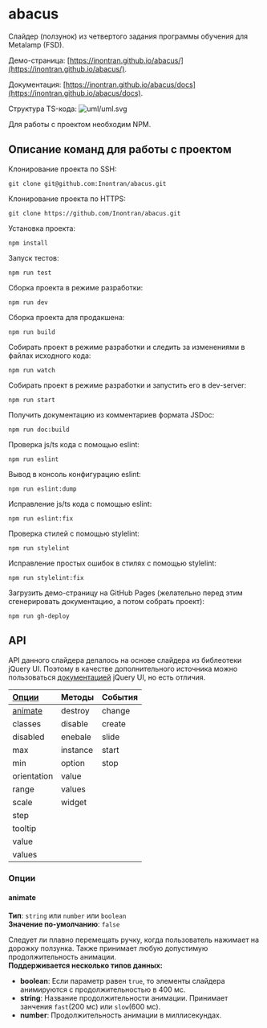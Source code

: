 # abacus
Слайдер (ползунок) из четвертого задания программы обучения для Metalamp (FSD).

Демо-страница: [https://inontran.github.io/abacus/](https://inontran.github.io/abacus/).

Документация: [https://inontran.github.io/abacus/docs](https://inontran.github.io/abacus/docs).

Структура TS-кода:
![uml/uml.svg](https://inontran.github.io/abacus/uml/uml.svg?v=2)

Для работы с проектом необходим NPM.


## Описание команд для работы с проектом
Клонирование проекта по SSH:
```
git clone git@github.com:Inontran/abacus.git
```

Клонирование проекта по HTTPS:
```
git clone https://github.com/Inontran/abacus.git
```

Установка проекта:
```
npm install
```

Запуск тестов:
```
npm run test
```

Сборка проекта в режиме разработки:
```
npm run dev
```

Сборка проекта для продакшена:
```
npm run build
```

Собирать проект в режиме разработки и следить за изменениями в файлах исходного кода:
```
npm run watch
```

Собирать проект в режиме разработки и запустить его в dev-server:
```
npm run start
```

Получить документацию из комментариев формата JSDoc:
```
npm run doc:build
```

Проверка js/ts кода с помощью eslint:
```
npm run eslint
```

Вывод в консоль конфигурацию eslint:
```
npm run eslint:dump
```

Исправление js/ts кода с помощью eslint:
```
npm run eslint:fix
```

Проверка стилей с помощью stylelint:
```
npm run stylelint
```

Исправление простых ошибок в стилях с помощью stylelint:
```
npm run stylelint:fix
```

Загрузить демо-страницу на GitHub Pages (желательно перед этим сгенерировать документацию, а потом собрать проект):
```
npm run gh-deploy
```


## API
API данного слайдера делалось на основе слайдера из библеотеки jQuery UI. Поэтому в качестве дополнительного источника можно пользоваться [документацией](https://api.jqueryui.com/slider/) jQuery UI, но есть отличия.

| [Опции](#options)             | Методы        | События |
|:----------------------------- |:------------- |:------- |
| [animate](#option-animate)    | destroy       | change  |
| classes                       | disable       | create  |
| disabled                      | enebale       | slide   |
| max                           | instance      | start   |
| min                           | option        | stop    |
| orientation                   | value         |
| range                         | values        |
| scale                         | widget        |
| step                          | 
| tooltip                       | 
| value                         | 
| values                        | 


<div id="options">

  ### Опции

</div>

<div id="option-animate">

  #### animate

  **Тип**: ``string`` или ``number`` или ``boolean``  
  **Значение по-умолчанию**: ``false``  

  Следует ли плавно перемещать ручку, когда пользователь нажимает на дорожку ползунка. Также принимает любую допустимую продолжительность анимации.  
  **Поддерживается несколько типов данных:**

  - **boolean**: Если параметр равен ``true``, то элементы слайдера анимируются с продолжительностью в 400 мс.
  - **string**: Название продолжительности анимации. Принимает занчения ``fast``(200 мс) или ``slow``(600 мс).
  - **number**: Продолжительность анимации в миллисекундах.

</div>